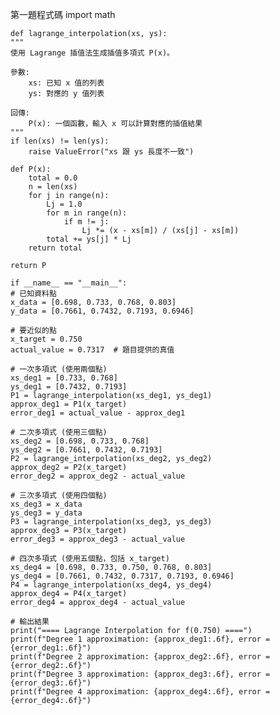 第一題程式碼
    import math

    def lagrange_interpolation(xs, ys):
    """
    使用 Lagrange 插值法生成插值多項式 P(x)。
    
    參數:
        xs: 已知 x 值的列表
        ys: 對應的 y 值列表
        
    回傳:
        P(x): 一個函數，輸入 x 可以計算對應的插值結果
    """
    if len(xs) != len(ys):
        raise ValueError("xs 跟 ys 長度不一致")

    def P(x):
        total = 0.0
        n = len(xs)
        for j in range(n):
            Lj = 1.0
            for m in range(n):
                if m != j:
                    Lj *= (x - xs[m]) / (xs[j] - xs[m])
            total += ys[j] * Lj
        return total

    return P 

    if __name__ == "__main__":
    # 已知資料點
    x_data = [0.698, 0.733, 0.768, 0.803]
    y_data = [0.7661, 0.7432, 0.7193, 0.6946]

    # 要近似的點
    x_target = 0.750
    actual_value = 0.7317  # 題目提供的真值

    # 一次多項式 (使用兩個點)
    xs_deg1 = [0.733, 0.768]
    ys_deg1 = [0.7432, 0.7193]
    P1 = lagrange_interpolation(xs_deg1, ys_deg1)
    approx_deg1 = P1(x_target)
    error_deg1 = actual_value - approx_deg1

    # 二次多項式 (使用三個點)
    xs_deg2 = [0.698, 0.733, 0.768]
    ys_deg2 = [0.7661, 0.7432, 0.7193]
    P2 = lagrange_interpolation(xs_deg2, ys_deg2)
    approx_deg2 = P2(x_target)
    error_deg2 = approx_deg2 - actual_value

    # 三次多項式 (使用四個點)
    xs_deg3 = x_data
    ys_deg3 = y_data
    P3 = lagrange_interpolation(xs_deg3, ys_deg3)
    approx_deg3 = P3(x_target)
    error_deg3 = approx_deg3 - actual_value

    # 四次多項式 (使用五個點，包括 x_target)
    xs_deg4 = [0.698, 0.733, 0.750, 0.768, 0.803]
    ys_deg4 = [0.7661, 0.7432, 0.7317, 0.7193, 0.6946]
    P4 = lagrange_interpolation(xs_deg4, ys_deg4)
    approx_deg4 = P4(x_target)
    error_deg4 = approx_deg4 - actual_value

    # 輸出結果
    print("==== Lagrange Interpolation for f(0.750) ====")
    print(f"Degree 1 approximation: {approx_deg1:.6f}, error = {error_deg1:.6f}")
    print(f"Degree 2 approximation: {approx_deg2:.6f}, error = {error_deg2:.6f}")
    print(f"Degree 3 approximation: {approx_deg3:.6f}, error = {error_deg3:.6f}")
    print(f"Degree 4 approximation: {approx_deg4:.6f}, error = {error_deg4:.6f}")
